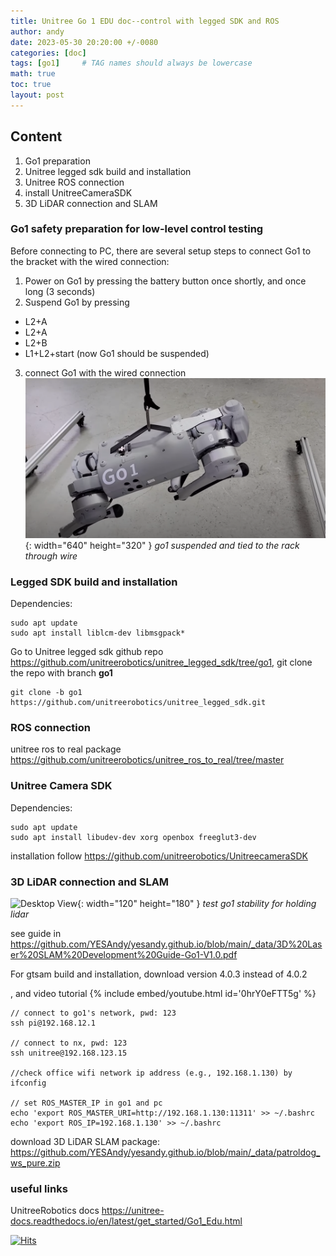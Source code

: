 ```yaml
---
title: Unitree Go 1 EDU doc--control with legged SDK and ROS
author: andy
date: 2023-05-30 20:20:00 +/-0080
categories: [doc]
tags: [go1]     # TAG names should always be lowercase
math: true
toc: true
layout: post
---
```





## Content
1. Go1 preparation
2. Unitree legged sdk build and installation
3. Unitree ROS connection
4. install UnitreeCameraSDK
5. 3D LiDAR connection and SLAM 


### Go1 safety preparation for low-level control testing

Before connecting to PC, there are several setup steps to connect Go1 to the bracket with the wired connection:
1. Power on Go1 by pressing the battery button once shortly, and once long (3 seconds)
2. Suspend Go1 by pressing
  + L2+A
  + L2+A
  + L2+B
  + L1+L2+start (now Go1 should be suspended)
3. connect Go1 with the wired connection
![Desktop View](/assets/img/post/2023-05-30-go1-suspended.png){: width="640" height="320" }
_go1 suspended and tied to the rack through wire_


### Legged SDK build and installation

Dependencies: 

```
sudo apt update
sudo apt install liblcm-dev libmsgpack*
```

Go to Unitree legged sdk github repo <https://github.com/unitreerobotics/unitree_legged_sdk/tree/go1>, git clone the repo with branch **go1**

```
git clone -b go1 https://github.com/unitreerobotics/unitree_legged_sdk.git
```


### ROS connection 
unitree ros to real package
<https://github.com/unitreerobotics/unitree_ros_to_real/tree/master>



### Unitree Camera SDK

Dependencies:

```
sudo apt update
sudo apt install libudev-dev xorg openbox freeglut3-dev
```

installation follow <https://github.com/unitreerobotics/UnitreecameraSDK>


### 3D LiDAR connection and SLAM

![Desktop View](/assets/img/post/2023-05-30-go1-holding-lidar.gif){: width="120" height="180" }
_test go1 stability for holding lidar_

see guide in <https://github.com/YESAndy/yesandy.github.io/blob/main/_data/3D%20Laser%20SLAM%20Development%20Guide-Go1-V1.0.pdf>

For gtsam build and installation, download version 4.0.3 instead of 4.0.2

, and video tutorial
{% include embed/youtube.html id='0hrY0eFTT5g' %}

```
// connect to go1's network, pwd: 123
ssh pi@192.168.12.1

// connect to nx, pwd: 123
ssh unitree@192.168.123.15

//check office wifi network ip address (e.g., 192.168.1.130) by
ifconfig

// set ROS_MASTER_IP in go1 and pc
echo 'export ROS_MASTER_URI=http://192.168.1.130:11311' >> ~/.bashrc
echo 'export ROS_IP=192.168.1.130' >> ~/.bashrc
```


download 3D LiDAR SLAM package: <https://github.com/YESAndy/yesandy.github.io/blob/main/_data/patroldog_ws_pure.zip>


### useful links

UnitreeRobotics docs <https://unitree-docs.readthedocs.io/en/latest/get_started/Go1_Edu.html>

[![Hits](https://hits.sh/yesandy.github.io/posts/go1-docs1.svg)](https://hits.sh/yesandy.github.io/posts/go1-docs1/)

